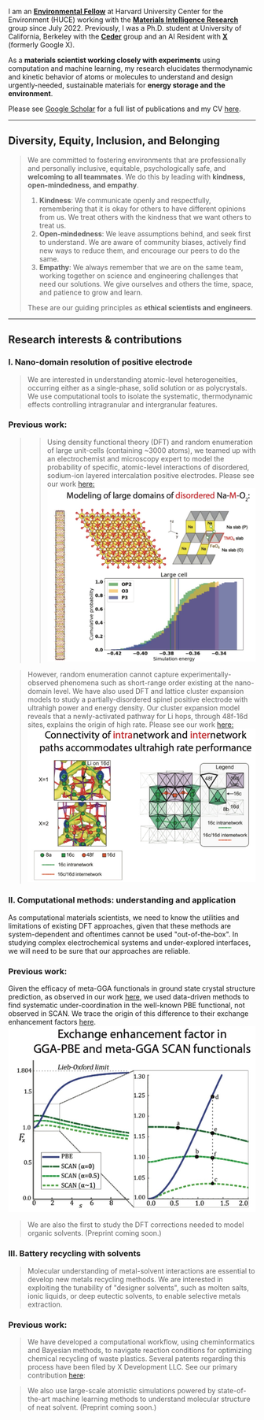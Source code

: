 <!-- Google tag (gtag.js) -->
<script async src="https://www.googletagmanager.com/gtag/js?id=G-6KTXKWMYF3"></script>
<script>
  window.dataLayer = window.dataLayer || [];
  function gtag(){dataLayer.push(arguments);}
  gtag('js', new Date());

  gtag('config', 'G-6KTXKWMYF3');
</script>

I am an **[Environmental Fellow](https://environment.harvard.edu/environmental-fellows-program)** at Harvard University Center for the Environment (HUCE) working with the **[Materials Intelligence Research](https://mir.g.harvard.edu/)** group since July 2022. Previously, I was a Ph.D. student at University of California, Berkeley with the **[Ceder](https://ceder.berkeley.edu)** group and an AI Resident with **[X](https://x.company/)** (formerly Google X). 

As a **materials scientist working closely with experiments** using computation and machine learning, my research elucidates thermodynamic and kinetic behavior of atoms or molecules to understand and design urgently-needed, sustainable materials for **energy storage and the environment**.

Please see [Google Scholar](https://scholar.google.com/citations?user=GUYnP_cAAAAJ&hl=en) for a full list of publications and my CV [here](CV-JHY-public.pdf). 

___

## Diversity, Equity, Inclusion, and Belonging 

> We are committed to fostering environments that are professionally and personally inclusive, equitable, psychologically safe, and **welcoming to all teammates**. We do this by leading with **kindness, open-mindedness, and empathy**.  
> 
> 1. **Kindness**: We communicate openly and respectfully, remembering that it is okay for others to have different opinions from us. We treat others with the kindness that we want others to treat us. 
> 2. **Open-mindedness**: We leave assumptions behind, and seek first to understand. We are aware of community biases, actively find new ways to reduce them, and encourage our peers to do the same. 
> 3. **Empathy**:  We always remember that we are on the same team, working together on science and engineering challenges that need our solutions. We give ourselves and others the time, space, and patience to grow and learn.
> 
> These are our guiding principles as **ethical scientists and engineers**.
 
___

## Research interests & contributions 
### I. Nano-domain resolution of positive electrode

>We are interested in understanding atomic-level heterogeneities, occurring either as a single-phase, solid solution or as polycrystals. We use computational tools to isolate the systematic,  thermodynamic effects controlling intragranular and intergranular features.

### Previous work:  
>> Using density functional theory (DFT) and random enumeration of large unit-cells (containing ~3000 atoms), we teamed up with an electrochemist and microscopy expert to model the probability of specific, atomic-level interactions of disordered, sodium-ion layered intercalation positive electrodes. Please see our work [here:](https://onlinelibrary.wiley.com/doi/abs/10.1002/aenm.202001151)
![](na-op2.jpg) 

> However, random enumeration cannot capture experimentally-observed phenomena such as short-range order existing at the nano-domain level. 
> We have also used DFT and lattice cluster expansion models to study a partially-disordered spinel positive electrode with ultrahigh power and energy density. Our cluster expansion model reveals that a newly-activated pathway for Li hops, through 48f-16d sites, explains the origin of high rate. Please see our work [here:](https://onlinelibrary.wiley.com/doi/abs/10.1002/aenm.202202955)    
![](pds.jpg)

### II. Computational methods: understanding and application

As computational materials scientists, we need to know the utilities and limitations of existing DFT approaches, given that these methods are system-dependent and oftentimes cannot be used "out-of-the-box". In studying complex electrochemical systems and under-explored interfaces, we will need to be sure that our approaches are reliable. 

### Previous work:
Given the efficacy of meta-GGA functionals in ground state crystal structure prediction, as observed in our work [here](https://www.nature.com/articles/s41524%E2%80%90018%E2%80%900065%E2%80%90z), we used data-driven methods to find systematic under-coordination in the well-known PBE functional, not observed in SCAN. We trace the origin of this difference to their exchange enhancement factors [here](https://journals.aps.org/prb/abstract/10.1103/PhysRevB.100.035132).
![](scan.jpg)

> We are also the first to study the DFT corrections needed to model organic solvents. (Preprint coming soon.)

### III. Battery recycling with solvents
> Molecular understanding of metal-solvent interactions are essential to develop new metals recycling methods. We are interested in exploiting the tunability of "designer solvents", such as molten salts, ionic liquids, or deep eutectic solvents, to enable selective metals extraction. 

### Previous work:
> We have developed a computational workflow, using cheminformatics and Bayesian methods, to navigate reaction conditions for optimizing chemical recycling of waste plastics. Several patents regarding this process have been filed by X Development LLC. See our primary contribution [here](https://patents.google.com/patent/US20230170056A1/en): 

> We also use large-scale atomistic simulations powered by state-of-the-art machine learning methods to understand molecular structure of neat solvent. (Preprint coming soon.)